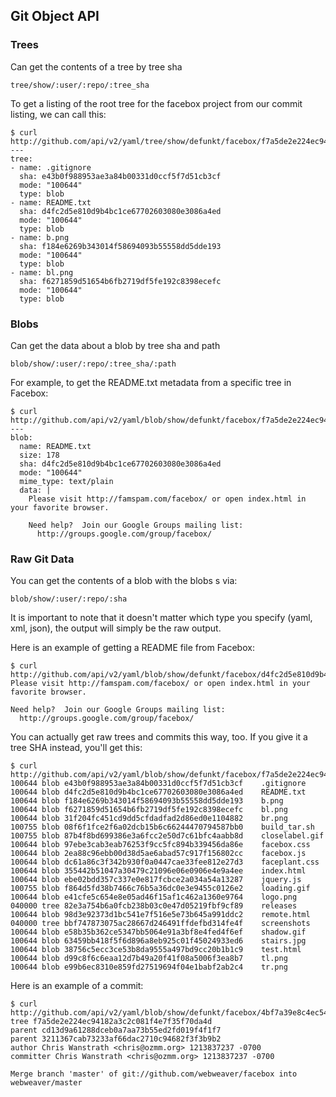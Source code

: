 ## Git Object API ##

### Trees ###

Can get the contents of a tree by tree sha

	tree/show/:user/:repo/:tree_sha

To get a listing of the root tree for the facebox project from our commit listing, we can call this:

	$ curl http://github.com/api/v2/yaml/tree/show/defunkt/facebox/f7a5de2e224ec94182a3c2c081f4e7f4df70da4
	--- 
	tree: 
	- name: .gitignore
	  sha: e43b0f988953ae3a84b00331d0ccf5f7d51cb3cf
	  mode: "100644"
	  type: blob
	- name: README.txt
	  sha: d4fc2d5e810d9b4bc1ce67702603080e3086a4ed
	  mode: "100644"
	  type: blob
	- name: b.png
	  sha: f184e6269b343014f58694093b55558dd5dde193
	  mode: "100644"
	  type: blob
	- name: bl.png
	  sha: f6271859d51654b6fb2719df5fe192c8398ecefc
	  mode: "100644"
	  type: blob

### Blobs ###
	
Can get the data about a blob by tree sha and path

	blob/show/:user/:repo/:tree_sha/:path

For example, to get the README.txt metadata from a specific tree in Facebox:

	$ curl http://github.com/api/v2/yaml/blob/show/defunkt/facebox/f7a5de2e224ec94182a3c2c081f4e7f4d/README.txt
	--- 
	blob: 
	  name: README.txt
	  size: 178
	  sha: d4fc2d5e810d9b4bc1ce67702603080e3086a4ed
	  mode: "100644"
	  mime_type: text/plain
	  data: |
	    Please visit http://famspam.com/facebox/ or open index.html in your favorite browser.

	    Need help?  Join our Google Groups mailing list:
	      http://groups.google.com/group/facebox/



### Raw Git Data ###

You can get the contents of a blob with the blobs s via:

	blob/show/:user/:repo/:sha

It is important to note that it doesn't matter which type you specify (yaml, xml, json), the output will simply be the raw output.

Here is an example of getting a README file from Facebox:

	$ curl http://github.com/api/v2/yaml/blob/show/defunkt/facebox/d4fc2d5e810d9b4bc1ce67702603080e3086a4ed
	Please visit http://famspam.com/facebox/ or open index.html in your favorite browser.

	Need help?  Join our Google Groups mailing list:
	  http://groups.google.com/group/facebox/

You can actually get raw trees and commits this way, too.  If you give it a tree SHA instead, you'll get this:

	$ curl http://github.com/api/v2/yaml/blob/show/defunkt/facebox/f7a5de2e224ec94182a3c2c081f4e7f4d
	100644 blob e43b0f988953ae3a84b00331d0ccf5f7d51cb3cf	.gitignore
	100644 blob d4fc2d5e810d9b4bc1ce67702603080e3086a4ed	README.txt
	100644 blob f184e6269b343014f58694093b55558dd5dde193	b.png
	100644 blob f6271859d51654b6fb2719df5fe192c8398ecefc	bl.png
	100644 blob 31f204fc451cd9dd5cfdadfad2d86ed0e1104882	br.png
	100755 blob 08f6f1fce2f6a02dcb15b6c66244470794587bb0	build_tar.sh
	100755 blob 87b4f8bd699386e3a6fcc2e50d7c61bfc4aabb8d	closelabel.gif
	100644 blob 97ebe3cab3eab76253f9cc5fc894b339456da86e	facebox.css
	100644 blob 2ea88c96ebb00d38d5ae6abad57c917f156802cc	facebox.js
	100644 blob dc61a86c3f342b930f0a0447cae33fee812e27d3	faceplant.css
	100644 blob 355442b51047a30479c21096e06e0906e4e9a4ee	index.html
	100644 blob ebe02bdd357c337e0e817fcbce2a034a54a13287	jquery.js
	100755 blob f864d5fd38b7466c76b5a36dc0e3e9455c0126e2	loading.gif
	100644 blob e41cfe5c654e8e05ad46f15af1c462a1360e9764	logo.png
	040000 tree 82e3a754b6a0fcb238b03c0e47d05219fbf9cf89	releases
	100644 blob 98d3e92373d1bc541e7f516e5e73b645a991ddc2	remote.html
	040000 tree bbf747873075ac28667d246491ffdefbd314fe4f	screenshots
	100644 blob e58b35b362ce5347bb5064e91a3bf8e4fed4f6ef	shadow.gif
	100644 blob 63459bb418f5f6d896a8eb925c01f45024933ed6	stairs.jpg
	100644 blob 38756c5ecc3ce53b8da9555a497bd9cc20b1b1c9	test.html
	100644 blob d99c8f6c6eaa12d7b49a20f41f08a5006f3ea8b7	tl.png
	100644 blob e99b6ec8310e859fd27519694f04e1babf2ab2c4	tr.png

Here is an example of a commit:

	$ curl http://github.com/api/v2/yaml/blob/show/defunkt/facebox/4bf7a39e8c4ec54f8b4cd594a3616d69004aba69
	tree f7a5de2e224ec94182a3c2c081f4e7f35f70da4d
	parent cd13d9a61288dceb0a7aa73b55ed2fd019f4f1f7
	parent 3211367cab73233af66dac2710c94682f3f3b9b2
	author Chris Wanstrath <chris@ozmm.org> 1213837237 -0700
	committer Chris Wanstrath <chris@ozmm.org> 1213837237 -0700

	Merge branch 'master' of git://github.com/webweaver/facebox into webweaver/master


